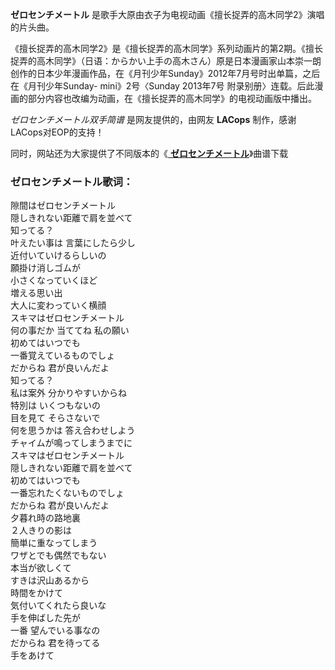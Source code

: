 

**ゼロセンチメートル** 是歌手大原由衣子为电视动画《擅长捉弄的高木同学2》演唱的片头曲。

《擅长捉弄的高木同学2》是《擅长捉弄的高木同学》系列动画片的第2期。《擅长捉弄的高木同学》（日语：からかい上手の高木さん）原是日本漫画家山本崇一朗创作的日本少年漫画作品，在《月刊少年Sunday》2012年7月号时出单篇，之后在《月刊少年Sunday-
mini》2号〈Sunday 2013年7号 附录别册〉连载。后此漫画的部分内容也改编为动画，在《擅长捉弄的高木同学》的电视动画版中播出。

_ゼロセンチメートル双手简谱_ 是网友提供的，由网友 **LACops** 制作，感谢LACops对EOP的支持！

同时，网站还为大家提供了不同版本的《[ **ゼロセンチメートル**](Music-10586-ゼロセンチメートル-擅长捉弄的高木同学2OP.html
"ゼロセンチメートル")》曲谱下载

### ゼロセンチメートル歌词：

隙間はゼロセンチメートル  
隠しきれない距離で肩を並べて  
知ってる？  
叶えたい事は 言葉にしたら少し  
近付いていけるらしいの  
願掛け消しゴムが  
小さくなっていくほど  
増える思い出  
大人に変わっていく横顔  
スキマはゼロセンチメートル  
何の事だか 当ててね 私の願い  
初めてはいつでも  
一番覚えているものでしょ  
だからね 君が良いんだよ  
知ってる？  
私は案外 分かりやすいからね  
特別は いくつもないの  
目を見て そらさないで  
何を思うかは 答え合わせしよう  
チャイムが鳴ってしまうまでに  
スキマはゼロセンチメートル  
隠しきれない距離で肩を並べて  
初めてはいつでも  
一番忘れたくないものでしょ  
だからね 君が良いんだよ  
夕暮れ時の路地裏  
２人きりの影は  
簡単に重なってしまう  
ワザとでも偶然でもない  
本当が欲しくて  
すきは沢山あるから  
時間をかけて  
気付いてくれたら良いな  
手を伸ばした先が  
一番 望んでいる事なの  
だからね 君を待ってる  
手をあけて

